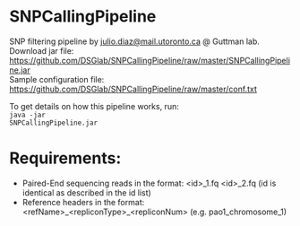 # SNPCallingPipeline
SNP filtering pipeline by julio.diaz@mail.utoronto.ca @ Guttman lab.<br>
Download jar file: https://github.com/DSGlab/SNPCallingPipeline/raw/master/SNPCallingPipeline.jar<br>
Sample configuration file: https://github.com/DSGlab/SNPCallingPipeline/raw/master/conf.txt<br>

To get details on how this pipeline works, run:<br>
<code>java -jar SNPCallingPipeline.jar</code>

# Requirements:
- Paired-End sequencing reads in the format: \<id>_1.fq \<id>_2.fq (id is identical as described in the id list)<br>
- Reference headers in the format: \<refName>\_\<repliconType>\_\<repliconNum> (e.g. pao1_chromosome_1)
